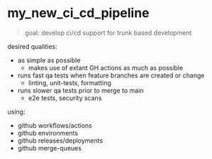 # my_new_ci_cd_pipeline

> goal: develop ci/cd support for trunk based development 

desired qualities:

- as simple as possible
  - makes use of extant GH actions as much as possible
- runs fast qa tests when feature branches are created or change
  - linting, unit-tests, formatting
- runs slower qa tests prior to merge to main
  - e2e tests, security scans


using:

- github workflows/actions
- github environments
- github releases/deployments
- github merge-queues



